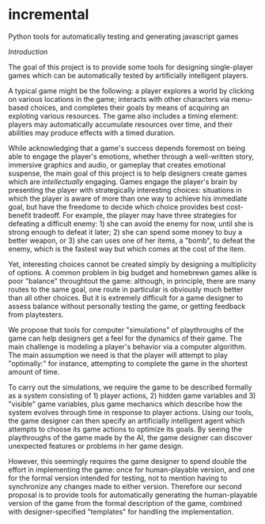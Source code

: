 # incremental
Python tools for automatically testing and generating javascript games

*Introduction*

The goal of this project is to provide some tools for designing single-player games which can be
automatically tested by artificially intelligent players.

A typical game might be the following: a player explores a world by clicking on various locations in the game;
interacts with other characters via menu-based choices, and completes their goals by means of acquiring an exploting various
resources.  The game also includes a timing element:
players may automatically accumulate resources over time, and their abilities may produce effects with a timed
duration.

While acknowledging that a game's success depends foremost on being able to engage the player's emotions, whether through a well-written story, immersive graphics and audio, or gameplay that creates emotional suspense,
the main goal of this project is to help designers create games which are *intellectually* engaging.
Games engage the player's brain by presenting the player with strategically interesting choices:
situations in which the player is aware of more than one way to achieve his immediate goal, but have the freedome to decide which choice provides best cost-benefit tradeoff.  For example, the player may have three
strategies for defeating a difficult enemy: 1) she can avoid the enemy for now, until she is strong enough to defeat it later; 2) she can spend some money to buy a better weapon,
or 3) she can uses one of her items, a "bomb", to defeat the enemy, which is the fastest way but which comes at the cost of the item.

Yet, interesting choices cannot be created simply by designing a multiplicity of options.
A common problem in big budget and homebrewn games alike is poor "balance" throughtout the game:
although, in principle, there are many routes to the same goal, one route in particular
is obviously much better than all other choices.  But it is extremely difficult for a game designer
to assess balance without personally testing the game, or getting feedback from playtesters.

We propose that tools for computer "simulations" of playthroughs of the game can help designers get a feel
for the dynamics of their game.  The main challenge is modeling a player's behavior via
a computer algorithm.  The main assumption we need is that the player will attempt to play "optimally:"
for instance, attempting to complete the game in the shortest amount of time.

To carry out the simulations, we require the game to be described formally as a system
consisting of 1) player actions, 2) hidden game variables and 3) "visible" game variables,
plus game mechanics which describe how the system evolves through time in response to player actions.
Using our tools, the game designer can then specify an artificially intelligent agent
which attempts to choose its game actions to optimize its goals.  By seeing the
playthroughs of the game made by the AI, the game designer can discover unexpected features or
problems in her game design.

However, this seemingly requires the game designer to spend double the effort in implementing the game:
once for human-playable version, and one for the formal version intended for testing, not to mention
having to synchronize any changes made to either version.  Therefore our second proposal is
to provide tools for automatically generating the human-playable version of the game from
the formal description of the game, combined with designer-specified "templates" for handling the implementation.


